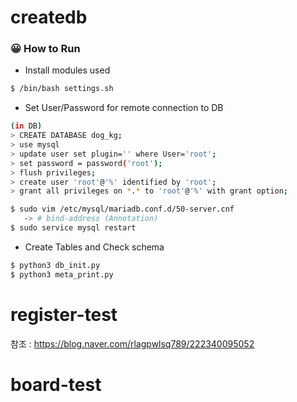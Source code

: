 # createdb 

### :grinning: How to Run

   - Install modules used
   ```bash
   $ /bin/bash settings.sh
   ```

   - Set User/Password for remote connection to DB
   ```bash
   (in DB)
   > CREATE DATABASE dog_kg;
   > use mysql
   > update user set plugin='' where User='root';
   > set password = password('root');
   > flush privileges;
   > create user 'root'@'%' identified by 'root';
   > grant all privileges on *.* to 'root'@'%' with grant option;
   ```
   ```bash
   $ sudo vim /etc/mysql/mariadb.conf.d/50-server.cnf
      -> # bind-address (Annotation)
   $ sudo service mysql restart
   ```

   - Create Tables and Check schema
   ```bash
   $ python3 db_init.py
   $ python3 meta_print.py
   ```

# register-test 
참조 : https://blog.naver.com/rlagpwlsq789/222340095052

# board-test 
